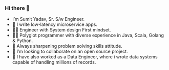 ### Hi there 👋

- I’m Sumit Yadav, Sr. S/w Engineer.
- 🤝 I write low-latency microservice apps.
- 👨‍💻 Engineer with System design First mindset.
- 👨‍💻 Polyglot programmer with diverse experience in Java, Scala, Golang & Python.
- 🌱 Always sharpening problem solving skills attitude.
- 👯 I’m looking to collaborate on an open source project.
- 🌟 I have also worked as a Data Engineer, where i wrote data systems capable of handling millions of records.
